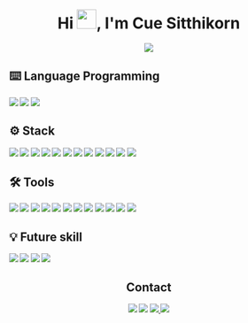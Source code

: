 <h1 align="center">Hi <img src="https://media.giphy.com/media/hvRJCLFzcasrR4ia7z/giphy.gif" width="35">, I'm Cue Sitthikorn</h1>
<p align="center">
<img src="https://readme-typing-svg.herokuapp.com?font=Time+New+Roman&color=cyan&size=25&center=true&vCenter=true&width=600&height=100&lines=I’m+currently+working+on+Back-End+Dev;Love+to+learn+new+stuff;I’m+currently+learning+DevOps.;And;Learning+about+Front-End+Development;Self-taught+Back-End+Developer;My+goal+is+Fullstack-developer;">
</p>


## <b> ⌨️ Language Programming
<div>
  <img src="https://img.shields.io/badge/-GO-05122A?style=flat&logo=go">
  <img src="https://img.shields.io/badge/-JavaScript-05122A?style=flat&logo=javascript">
  <img src="https://img.shields.io/badge/-Java-05122A?style=flat&logo=java">
</div>

## <b> ⚙️ Stack
<div>
  <img src="https://img.shields.io/badge/-Fiber-05122A?style=flat&logo=go">
  <img src="https://img.shields.io/badge/-Gin-05122A?style=flat&logo=go">
  <img src="https://img.shields.io/badge/-Node.js-05122A?style=flat&logo=nodedotjs">
  <img src="https://img.shields.io/badge/-Vue-05122A?style=flat&logo=vuedotjs">
  <img src="https://img.shields.io/badge/-Express-05122A?style=flat&logo=express">
  <img src="https://img.shields.io/badge/-MySQL-05122A?style=flat&logo=mysql">
  <img src="https://img.shields.io/badge/-MongoDB-05122A?style=flat&logo=mongodb">
  <img src="https://img.shields.io/badge/-Redis-05122A?style=flat&logo=redis">
  <img src="https://img.shields.io/badge/-k6-05122A?style=flat&logo=k6">
  <img src="https://img.shields.io/badge/-etcd-05122A?style=flat&logo=etcd">
  <img src="https://img.shields.io/badge/-NATS.io-05122A?style=flat&logo=NATS.io">
  <img src="https://img.shields.io/badge/-Spring Boot-05122A?style=flat&logo=springboot">
</div>

## <b> 🛠️ Tools
<div>
  <img src="https://img.shields.io/badge/-Docker-05122A?style=flat&logo=docker">
  <img src="https://img.shields.io/badge/-GCP-05122A?style=flat&logo=Google Cloud">
  <img src="https://img.shields.io/badge/-Postman-05122A?style=flat&logo=postman">
  <img src="https://img.shields.io/badge/-Swagger-05122A?style=flat&logo=swagger">
  <img src="https://img.shields.io/badge/-Git-05122A?style=flat&logo=git">
  <img src="https://img.shields.io/badge/-GitLab-05122A?style=flat&logo=GitLab">
  <img src="https://img.shields.io/badge/-Sourcetree-05122A?style=flat&logo=Sourcetree">
  <img src="https://img.shields.io/badge/-DBeaver-05122A?style=flat&logo=DBeaver">
  <img src="https://img.shields.io/badge/-PM2-05122A?style=flat&logo=pm2">
  <img src="https://img.shields.io/badge/-pnpm-05122A?style=flat&logo=pnpm">
  <img src="https://img.shields.io/badge/-Ubuntu-05122A?style=flat&logo=ubuntu">
  <img src="https://img.shields.io/badge/-Jenkins-05122A?style=flat&logo=Jenkins">
</div>

## <b>💡 Future skill
<div>
  <img src="https://img.shields.io/badge/-Kafka-05122A?style=flat&logo=Apache Kafka">
  <img src="https://img.shields.io/badge/-k8s-05122A?style=flat&logo=kubernetes">
  <img src="https://img.shields.io/badge/-Spring Boot-05122A?style=flat&logo=Spring Boot">
  <img src="https://img.shields.io/badge/-React-05122A?style=flat&logo=react">
</div>

  <h2 align="center">Contact</h2>
<div align="center">
  <a href="https://github.com/cuenobi" target="_blank"><img src="https://img.shields.io/badge/cuenobi-05122A?style=flat&logo=github"></a>
  <a href="https://www.linkedin.com/in/sitthikorn-khu" target="_blank"><img src="https://img.shields.io/badge/Sitthikorn Khumtong-05122A?style=flat&logo=linkedin"></a>
  <a href="https://contacts.google.com/person/c7492447532582260557" target="_blank"><img src="https://img.shields.io/badge/sitthikorn.khu@gmail.com-05122A?style=flat&logo=gmail">
  <a href="https://line.me/ti/p/pRiG-Pt1Ir" target="_blank"><img src="https://img.shields.io/badge/cue.sit-05122A?style=flat&logo=line"></a>
</div>
  
<!--
**sitthikon77/sitthikon77** is a ✨ _special_ ✨ repository because its `README.md` (this file) appears on your GitHub profile.

Here are some ideas to get you started:
<img src = "https://media2.giphy.com/media/QssGEmpkyEOhBCb7e1/giphy.gif?cid=ecf05e47a0n3gi1bfqntqmob8g9aid1oyj2wr3ds3mg700bl&rid=giphy.gif" width = 32px>
<img alt="Hola" height="70px" width="70px" align="center" src="https://c.tenor.com/fYg91qBpDdgAAAAi/bongo-cat-transparent.gif"></img><br> cat
- 🔭 I’m currently working on ...
- 🌱 I’m currently learning ...
- 👯 I’m looking to collaborate on ...
- 🤔 I’m looking for help with ...
- 💬 Ask me about ...
- 📫 How to reach me: ...
- 😄 Pronouns: ...
- ⚡ Fun fact: ...
-->
